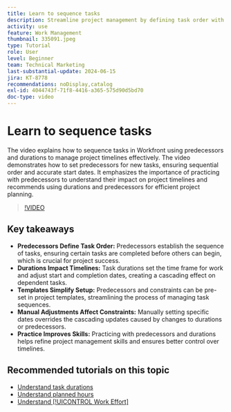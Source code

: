 ```yaml
---
title: Learn to sequence tasks
description: Streamline project management by defining task order with predecessors, setting timelines through durations, simplifying sequences using templates, avoiding manual constraints, and refining skills with practice.
activity: use
feature: Work Management
thumbnail: 335091.jpeg
type: Tutorial
role: User
level: Beginner
team: Technical Marketing
last-substantial-update: 2024-06-15
jira: KT-8778
recommendations: noDisplay,catalog
exl-id: 4044743f-71f8-4416-a365-575d90d5bd70
doc-type: video
---
```

# Learn to sequence tasks

The video explains how to sequence tasks in Workfront using predecessors and durations to manage project timelines effectively.
The video demonstrates how to set predecessors for new tasks, ensuring sequential order and accurate start dates. 
​It emphasizes the importance of practicing with predecessors to understand their impact on project timelines and recommends using durations and predecessors for efficient project planning.


>[!VIDEO](https://video.tv.adobe.com/v/335091/?quality=12&learn=on&enablevpops)

## Key takeaways

* **Predecessors Define Task Order:** Predecessors establish the sequence of tasks, ensuring certain tasks are completed before others can begin, which is crucial for project success. ​
* **Durations Impact Timelines:** Task durations set the time frame for work and adjust start and completion dates, creating a cascading effect on dependent tasks. ​
* **Templates Simplify Setup:** Predecessors and constraints can be pre-set in project templates, streamlining the process of managing task sequences. ​
* **Manual Adjustments Affect Constraints:** Manually setting specific dates overrides the cascading updates caused by changes to durations or predecessors. ​
* **Practice Improves Skills:** Practicing with predecessors and durations helps refine project management skills and ensures better control over timelines.

## Recommended tutorials on this topic

* [Understand task durations](/help/manage-work/tasks/understand-task-durations.md)
* [Understand planned hours](/help/manage-work/tasks/understand-planned-hours.md)
* [Understand [!UICONTROL Work Effort]](/help/manage-work/tasks/understand-work-effort.md)
